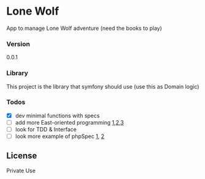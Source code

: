 # Lone Wolf
App to manage Lone Wolf adventure (need the books to play)

### Version
0.0.1

### Library 
This project is the library that symfony should use (use this as Domain logic)

### Todos

 - [x] dev minimal functions with specs
 - [ ] add more East-oriented programming [1][east-OOP1],[2][east-OOP2],[3][east-OOP3]
 - [ ] look for TDD & Interface
 - [ ] look more example of phpSpec [1][phpspec-ex1], [2][phpspec-ex2]

License
----

Private Use

[//]: # (These are reference links used in the body of this note and get stripped out when the markdown processor does its job. There is no need to format nicely because it shouldn't be seen. Thanks SO - http://stackoverflow.com/questions/4823468/store-comments-in-markdown-syntax)

   [east-OOP1]: <http://www.draconianoverlord.com/2013/04/12/east-oriented-programming.html>
   [east-OOP2]: <https://thesecretsquad.wordpress.com/2014/10/25/dazed-and-confuzzled/>
   [east-OOP3]: <https://christiantietze.de/posts/2015/08/east-bind/>
   [phpspec-ex1]: <http://www.craftitonline.com/2013/07/school-of-prophets-start-small-start-with-pimple/>
   [phpspec-ex2]: <http://www.craftitonline.com/2013/09/phpspec-practices-with-symfony2-controllers-part-vi/>

